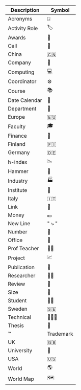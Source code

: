 | Description   | Symbol      |
| ------------- | ----------- |
| Acronyms      | ⍈           |
| Activity Role | 🏷           |
| Awards        | 🏅           |
| Call          | 💈           |
| China         | 🇨🇳           |
| Company       | 💼           |
| Computing     | 💻           |
| Coordinator   | ⚙️           |
| Course        | 📚           |
| Date Calendar | 📅           |
| Department    | 🏬           |
| Europe        | 🇪🇺           |
| Faculty       | 🎓           |
| Finance       | 🏦           |
| Finland       | 🇫🇮           |
| Germany       | 🇩🇪           |
| h-index       | 📉           |
| Hammer        | 🔨           |
| Industry      | 🏭           |
| Institute     | 🌆           |
| Italy         | 🇮🇹           |
| Link          | 🔗           |
| Money         | 💶           |
| New Line      | "       ⤷ " |
| Number        | 🔢           |
| Office        | 🏢           |
| Prof Teacher  | 👨‍🏫           |
| Project       | 📈           |
| Publication   | 📖           |
| Researcher    | 👨‍💻           |
| Review        | 📝           |
| Size          | 📏           |
| Student       | 👨‍🎓           |
| Sweden        | 🇸🇪           |
| Technical     | 👨🏻‍🏫           |
| Thesis        | 📘           |
| ™             | Trademark   |
| UK            | 🇬🇧           |
| University    | 🏫           |
| USA           | 🇺🇸           |
| World         | 🌎           |
| World Map     | 🗺           |
